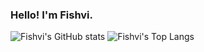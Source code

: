 ### Hello! I'm Fishvi.

![Fishvi's GitHub stats](https://github-readme-stats.vercel.app/api?username=fishvi&theme=github_dark&include_all_commits=true&hide_title=true&hide_rank=true)
![Fishvi's Top Langs](https://github-readme-stats.vercel.app/api/top-langs/?username=fishvi&layout=compact&theme=github_dark)
